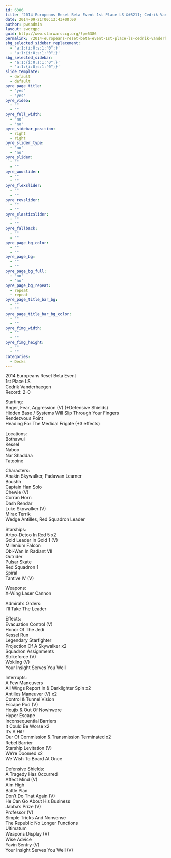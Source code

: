 ```yaml
---
id: 6386
title: '2014 Europeans Reset Beta Event 1st Place LS &#8211; Cedrik Vanderhaegen Hidden Base'
date: 2014-09-21T00:13:43+00:00
author: pwsadmin
layout: swccgpc
guid: http://www.starwarsccg.org/?p=6386
permalink: /2014-europeans-reset-beta-event-1st-place-ls-cedrik-vanderhaegen-hidden-base/
sbg_selected_sidebar_replacement:
  - 'a:1:{i:0;s:1:"0";}'
  - 'a:1:{i:0;s:1:"0";}'
sbg_selected_sidebar:
  - 'a:1:{i:0;s:1:"0";}'
  - 'a:1:{i:0;s:1:"0";}'
slide_template:
  - default
  - default
pyre_page_title:
  - 'yes'
  - 'yes'
pyre_video:
  - ""
  - ""
pyre_full_width:
  - 'no'
  - 'no'
pyre_sidebar_position:
  - right
  - right
pyre_slider_type:
  - 'no'
  - 'no'
pyre_slider:
  - ""
  - ""
pyre_wooslider:
  - ""
  - ""
pyre_flexslider:
  - ""
  - ""
pyre_revslider:
  - ""
  - ""
pyre_elasticslider:
  - ""
  - ""
pyre_fallback:
  - ""
  - ""
pyre_page_bg_color:
  - ""
  - ""
pyre_page_bg:
  - ""
  - ""
pyre_page_bg_full:
  - 'no'
  - 'no'
pyre_page_bg_repeat:
  - repeat
  - repeat
pyre_page_title_bar_bg:
  - ""
  - ""
pyre_page_title_bar_bg_color:
  - ""
  - ""
pyre_fimg_width:
  - ""
  - ""
pyre_fimg_height:
  - ""
  - ""
categories:
  - Decks
---
```

2014 Europeans Reset Beta Event  
1st Place LS  
Cedrik Vanderhaegen  
Record: 2-0

Starting:  
Anger, Fear, Aggression (V) (+Defensive Shields)  
Hidden Base / Systems Will Slip Through Your Fingers  
Rendezvous Point  
Heading For The Medical Frigate (+3 effects)

Locations:  
Bothawui  
Kessel  
Naboo  
Nar Shaddaa  
Tatooine

Characters:  
Anakin Skywalker, Padawan Learner  
Boushh  
Captain Han Solo  
Chewie (V)  
Corran Horn  
Dash Rendar  
Luke Skywalker (V)  
Mirax Terrik  
Wedge Antilles, Red Squadron Leader

Starships:  
Artoo-Detoo In Red 5 x2  
Gold Leader In Gold 1 (V)  
Millenium Falcon  
Obi-Wan In Radiant VII  
Outrider  
Pulsar Skate  
Red Squadron 1  
Spiral  
Tantive IV (V)

Weapons:  
X-Wing Laser Cannon

Admiral&#8217;s Orders:  
I&#8217;ll Take The Leader

Effects:  
Evacuation Control (V)  
Honor Of The Jedi  
Kessel Run  
Legendary Starfighter  
Projection Of A Skywalker x2  
Squadron Assignments  
Strikeforce (V)  
Wokling (V)  
Your Insight Serves You Well

Interrupts:  
A Few Maneuvers  
All Wings Report In & Darklighter Spin x2  
Antilles Maneuver (V) x2  
Control & Tunnel Vision  
Escape Pod (V)  
Houjix & Out Of Nowhwere  
Hyper Escape  
Inconsequential Barriers  
It Could Be Worse x2  
It&#8217;s A Hit!  
Our Of Commission & Transmission Terminated x2  
Rebel Barrier  
Starship Levitation (V)  
We&#8217;re Doomed x2  
We Wish To Board At Once

Defensive Shields:  
A Tragedy Has Occurred  
Affect Mind (V)  
Aim High  
Battle Plan  
Don’t Do That Again (V)  
He Can Go About His Business  
Jabba&#8217;s Prize (V)  
Professor (V)  
Simple Tricks And Nonsense  
The Republic No Longer Functions  
Ultimatum  
Weapons Display (V)  
Wise Advice  
Yavin Sentry (V)  
Your Insight Serves You Well (V)